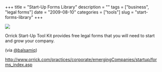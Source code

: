 +++
title = "Start-Up Forms Library"
description = ""
tags = ["business", "legal forms"]
date = "2009-08-10"
categories = ["tools"]
slug = "start-forms-library"
+++


<div class="tool-screenshot mb1"><a href="http://www.orrick.com/practices/corporate/emergingCompanies/startup/forms_index.asp"><img id="bluga-thumbnail-2737" class="bluga-thumbnail custom" src="//konigi.com/media/bluga/
wt5230060d6addd_custom.jpg"/></a></div><p>Orrick Start-Up Tool Kit provides free legal forms that you will need to start and grow your company.</p>
<p>(via <a href="http://twitter.com/balsamiq/status/3195753919">@balsamiq</a>)</p>
  
<p><a href="http://www.orrick.com/practices/corporate/emergingCompanies/startup/forms_index.asp">http://www.orrick.com/practices/corporate/emergingCompanies/startup/forms_index.asp</a></p>
      
